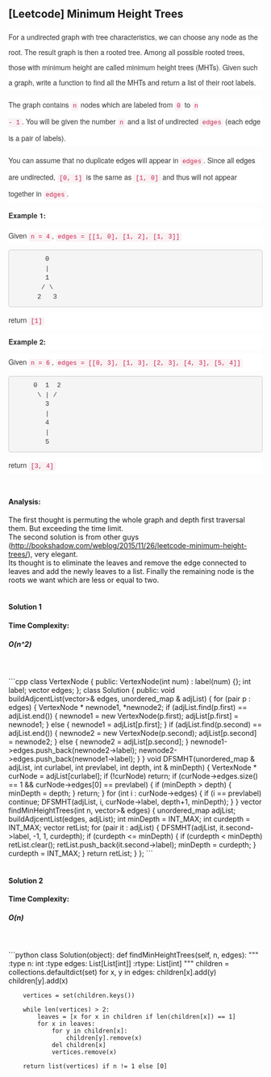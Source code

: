 ## [Leetcode] Minimum Height Trees
<div style="-webkit-text-stroke-width: 0px; background-color: white; box-sizing: border-box; color: #333333; font-family: 'Helvetica Neue', Helvetica, Arial, sans-serif; font-size: 14px; font-style: normal; font-variant: normal; font-weight: normal; letter-spacing: normal; line-height: 30px; margin: 0px 0px 10px; orphans: auto; text-align: start; text-indent: 0px; text-transform: none; white-space: normal; widows: 1; word-spacing: 0px;">
For a undirected graph with tree characteristics, we can choose any node as the root. The result graph is then a rooted tree. Among all possible rooted trees, those with minimum height are called minimum height trees (MHTs). Given such a graph, write a function to find all the MHTs and return a list of their root labels.</div>
<div style="-webkit-text-stroke-width: 0px; background-color: white; box-sizing: border-box; color: #333333; font-family: 'Helvetica Neue', Helvetica, Arial, sans-serif; font-size: 14px; font-style: normal; font-variant: normal; font-weight: normal; letter-spacing: normal; line-height: 30px; margin: 0px 0px 10px; orphans: auto; text-align: start; text-indent: 0px; text-transform: none; white-space: normal; widows: 1; word-spacing: 0px;">

The graph contains<span class="Apple-converted-space">&nbsp;</span><code style="background-color: #f9f2f4; border-radius: 4px; box-sizing: border-box; color: #c7254e; font-family: Menlo, Monaco, Consolas, 'Courier New', monospace; font-size: 12.6px; padding: 2px 4px;">n</code><span class="Apple-converted-space">&nbsp;</span>nodes which are labeled from<span class="Apple-converted-space">&nbsp;</span><code style="background-color: #f9f2f4; border-radius: 4px; box-sizing: border-box; color: #c7254e; font-family: Menlo, Monaco, Consolas, 'Courier New', monospace; font-size: 12.6px; padding: 2px 4px;">0</code><span class="Apple-converted-space">&nbsp;</span>to<span class="Apple-converted-space">&nbsp;</span><code style="background-color: #f9f2f4; border-radius: 4px; box-sizing: border-box; color: #c7254e; font-family: Menlo, Monaco, Consolas, 'Courier New', monospace; font-size: 12.6px; padding: 2px 4px;">n - 1</code>. You will be given the number<span class="Apple-converted-space">&nbsp;</span><code style="background-color: #f9f2f4; border-radius: 4px; box-sizing: border-box; color: #c7254e; font-family: Menlo, Monaco, Consolas, 'Courier New', monospace; font-size: 12.6px; padding: 2px 4px;">n</code><span class="Apple-converted-space">&nbsp;</span>and a list of undirected<span class="Apple-converted-space">&nbsp;</span><code style="background-color: #f9f2f4; border-radius: 4px; box-sizing: border-box; color: #c7254e; font-family: Menlo, Monaco, Consolas, 'Courier New', monospace; font-size: 12.6px; padding: 2px 4px;">edges</code><span class="Apple-converted-space">&nbsp;</span>(each edge is a pair of labels).</div>
<div style="-webkit-text-stroke-width: 0px; background-color: white; box-sizing: border-box; color: #333333; font-family: 'Helvetica Neue', Helvetica, Arial, sans-serif; font-size: 14px; font-style: normal; font-variant: normal; font-weight: normal; letter-spacing: normal; line-height: 30px; margin: 0px 0px 10px; orphans: auto; text-align: start; text-indent: 0px; text-transform: none; white-space: normal; widows: 1; word-spacing: 0px;">
You can assume that no duplicate edges will appear in<span class="Apple-converted-space">&nbsp;</span><code style="background-color: #f9f2f4; border-radius: 4px; box-sizing: border-box; color: #c7254e; font-family: Menlo, Monaco, Consolas, 'Courier New', monospace; font-size: 12.6px; padding: 2px 4px;">edges</code>. Since all edges are undirected,<span class="Apple-converted-space">&nbsp;</span><code style="background-color: #f9f2f4; border-radius: 4px; box-sizing: border-box; color: #c7254e; font-family: Menlo, Monaco, Consolas, 'Courier New', monospace; font-size: 12.6px; padding: 2px 4px;">[0, 1]</code><span class="Apple-converted-space">&nbsp;</span>is the same as<span class="Apple-converted-space">&nbsp;</span><code style="background-color: #f9f2f4; border-radius: 4px; box-sizing: border-box; color: #c7254e; font-family: Menlo, Monaco, Consolas, 'Courier New', monospace; font-size: 12.6px; padding: 2px 4px;">[1, 0]</code><span class="Apple-converted-space">&nbsp;</span>and thus will not appear together in<span class="Apple-converted-space">&nbsp;</span><code style="background-color: #f9f2f4; border-radius: 4px; box-sizing: border-box; color: #c7254e; font-family: Menlo, Monaco, Consolas, 'Courier New', monospace; font-size: 12.6px; padding: 2px 4px;">edges</code>.</div>
<div style="-webkit-text-stroke-width: 0px; background-color: white; box-sizing: border-box; color: #333333; font-family: 'Helvetica Neue', Helvetica, Arial, sans-serif; font-size: 14px; font-style: normal; font-variant: normal; font-weight: normal; letter-spacing: normal; line-height: 30px; margin: 0px 0px 10px; orphans: auto; text-align: start; text-indent: 0px; text-transform: none; white-space: normal; widows: 1; word-spacing: 0px;">
<b style="box-sizing: border-box; font-weight: 700;">Example 1:</b></div>
<div style="-webkit-text-stroke-width: 0px; background-color: white; box-sizing: border-box; color: #333333; font-family: 'Helvetica Neue', Helvetica, Arial, sans-serif; font-size: 14px; font-style: normal; font-variant: normal; font-weight: normal; letter-spacing: normal; line-height: 30px; margin: 0px 0px 10px; orphans: auto; text-align: start; text-indent: 0px; text-transform: none; white-space: normal; widows: 1; word-spacing: 0px;">
Given<span class="Apple-converted-space">&nbsp;</span><code style="background-color: #f9f2f4; border-radius: 4px; box-sizing: border-box; color: #c7254e; font-family: Menlo, Monaco, Consolas, 'Courier New', monospace; font-size: 12.6px; padding: 2px 4px;">n = 4</code>,<span class="Apple-converted-space">&nbsp;</span><code style="background-color: #f9f2f4; border-radius: 4px; box-sizing: border-box; color: #c7254e; font-family: Menlo, Monaco, Consolas, 'Courier New', monospace; font-size: 12.6px; padding: 2px 4px;">edges = [[1, 0], [1, 2], [1, 3]]</code></div>
<pre style="-webkit-text-stroke-width: 0px; background-color: whitesmoke; border-radius: 4px; border: 1px solid rgb(204, 204, 204); box-sizing: border-box; color: #333333; display: block; font-family: Menlo, Monaco, Consolas, 'Courier New', monospace; font-size: 13px; font-style: normal; font-variant: normal; font-weight: normal; letter-spacing: normal; line-height: 1.42857; margin: 0px 0px 10px; orphans: auto; overflow: auto; padding: 9.5px; text-align: start; text-indent: 0px; text-transform: none; widows: 1; word-break: break-all; word-spacing: 0px; word-wrap: break-word;">        0
        |
        1
       / \
      2   3
</pre>
<div style="-webkit-text-stroke-width: 0px; background-color: white; box-sizing: border-box; color: #333333; font-family: 'Helvetica Neue', Helvetica, Arial, sans-serif; font-size: 14px; font-style: normal; font-variant: normal; font-weight: normal; letter-spacing: normal; line-height: 30px; margin: 0px 0px 10px; orphans: auto; text-align: start; text-indent: 0px; text-transform: none; white-space: normal; widows: 1; word-spacing: 0px;">
return<span class="Apple-converted-space">&nbsp;</span><code style="background-color: #f9f2f4; border-radius: 4px; box-sizing: border-box; color: #c7254e; font-family: Menlo, Monaco, Consolas, 'Courier New', monospace; font-size: 12.6px; padding: 2px 4px;">[1]</code></div>
<div style="-webkit-text-stroke-width: 0px; background-color: white; box-sizing: border-box; color: #333333; font-family: 'Helvetica Neue', Helvetica, Arial, sans-serif; font-size: 14px; font-style: normal; font-variant: normal; font-weight: normal; letter-spacing: normal; line-height: 30px; margin: 0px 0px 10px; orphans: auto; text-align: start; text-indent: 0px; text-transform: none; white-space: normal; widows: 1; word-spacing: 0px;">
<b style="box-sizing: border-box; font-weight: 700;">Example 2:</b></div>
<div style="-webkit-text-stroke-width: 0px; background-color: white; box-sizing: border-box; color: #333333; font-family: 'Helvetica Neue', Helvetica, Arial, sans-serif; font-size: 14px; font-style: normal; font-variant: normal; font-weight: normal; letter-spacing: normal; line-height: 30px; margin: 0px 0px 10px; orphans: auto; text-align: start; text-indent: 0px; text-transform: none; white-space: normal; widows: 1; word-spacing: 0px;">
Given<span class="Apple-converted-space">&nbsp;</span><code style="background-color: #f9f2f4; border-radius: 4px; box-sizing: border-box; color: #c7254e; font-family: Menlo, Monaco, Consolas, 'Courier New', monospace; font-size: 12.6px; padding: 2px 4px;">n = 6</code>,<span class="Apple-converted-space">&nbsp;</span><code style="background-color: #f9f2f4; border-radius: 4px; box-sizing: border-box; color: #c7254e; font-family: Menlo, Monaco, Consolas, 'Courier New', monospace; font-size: 12.6px; padding: 2px 4px;">edges = [[0, 3], [1, 3], [2, 3], [4, 3], [5, 4]]</code></div>
<pre style="-webkit-text-stroke-width: 0px; background-color: whitesmoke; border-radius: 4px; border: 1px solid rgb(204, 204, 204); box-sizing: border-box; color: #333333; display: block; font-family: Menlo, Monaco, Consolas, 'Courier New', monospace; font-size: 13px; font-style: normal; font-variant: normal; font-weight: normal; letter-spacing: normal; line-height: 1.42857; margin: 0px 0px 10px; orphans: auto; overflow: auto; padding: 9.5px; text-align: start; text-indent: 0px; text-transform: none; widows: 1; word-break: break-all; word-spacing: 0px; word-wrap: break-word;">     0  1  2
      \ | /
        3
        |
        4
        |
        5
</pre>
<div style="-webkit-text-stroke-width: 0px; background-color: white; box-sizing: border-box; color: #333333; font-family: 'Helvetica Neue', Helvetica, Arial, sans-serif; font-size: 14px; font-style: normal; font-variant: normal; font-weight: normal; letter-spacing: normal; line-height: 30px; margin: 0px 0px 10px; orphans: auto; text-align: start; text-indent: 0px; text-transform: none; white-space: normal; widows: 1; word-spacing: 0px;">
return<span class="Apple-converted-space">&nbsp;</span><code style="background-color: #f9f2f4; border-radius: 4px; box-sizing: border-box; color: #c7254e; font-family: Menlo, Monaco, Consolas, 'Courier New', monospace; font-size: 12.6px; padding: 2px 4px;">[3, 4]</code></div>
<br />
<h4>
Analysis:</h4>
The first thought is permuting the whole graph and depth first traversal them. But exceeding the time limit.<br />
The second solution is from other guys (<a href="http://bookshadow.com/weblog/2015/11/26/leetcode-minimum-height-trees/">http://bookshadow.com/weblog/2015/11/26/leetcode-minimum-height-trees/</a>), very elegant.<br />
Its thought is to eliminate the leaves and remove the edge connected to leaves and add the newly leaves to a list. Finally the remaining node is the roots we want which are less or equal to two.<br />
<br />
<h4>
Solution 1 </h4>
<h4>
Time Complexity:</h4>
<h5>O(n^2)</h5><br />
<br />
```cpp
 class VertexNode {  
 public:  
      VertexNode(int num) : label(num) {};  
      int label;  
      vector<int> edges;  
 };  
 class Solution {  
 public:  
      void buildAdjcentList(vector<pair<int, int>>& edges, unordered_map<int, VertexNode*> & adjList)  
      {  
           for (pair<int, int> p : edges)  
           {  
                VertexNode * newnode1, *newnode2;  
                if (adjList.find(p.first) == adjList.end())  
                {  
                     newnode1 = new VertexNode(p.first);  
                     adjList[p.first] = newnode1;  
                }  
                else  
                {  
                     newnode1 = adjList[p.first];  
                }  
                if (adjList.find(p.second) == adjList.end())  
                {  
                     newnode2 = new VertexNode(p.second);  
                     adjList[p.second] = newnode2;  
                }  
                else  
                {  
                     newnode2 = adjList[p.second];  
                }  
                newnode1->edges.push_back(newnode2->label);  
                newnode2->edges.push_back(newnode1->label);  
           }  
      }  
      void DFSMHT(unordered_map<int, VertexNode*> & adjList, int curlabel, int prevlabel, int depth, int & minDepth)  
      {  
           VertexNode * curNode = adjList[curlabel];  
           if (!curNode) return;  
           if (curNode->edges.size() == 1 && curNode->edges[0] == prevlabel)  
           {  
                if (minDepth > depth)  
                {  
                     minDepth = depth;  
                }  
                return;  
           }  
           for (int i : curNode->edges)  
           {  
             if (i == prevlabel) continue;  
                DFSMHT(adjList, i, curNode->label, depth+1, minDepth);  
           }  
      }  
   vector<int> findMinHeightTrees(int n, vector<pair<int, int>>& edges) {  
        unordered_map<int, VertexNode*> adjList;  
        buildAdjcentList(edges, adjList);  
        int minDepth = INT_MAX;  
        int curdepth = INT_MAX;  
        vector<int> retList;  
        for (pair<int, VertexNode*> it : adjList)  
        {  
             DFSMHT(adjList, it.second->label, -1, 1, curdepth);  
             if (curdepth <= minDepth)  
             {  
                  if (curdepth < minDepth)  
                       retList.clear();  
                  retList.push_back(it.second->label);  
                  minDepth = curdepth;  
             }  
             curdepth = INT_MAX;  
        }  
        return retList;  
   }  
 };  
```
<br />
<br />
<h4>
Solution 2</h4>
<h4>
Time Complexity:</h4>
<h5>O(n)</h5>
<br />
<br />
```python
class Solution(object):
    def findMinHeightTrees(self, n, edges):
        """
        :type n: int
        :type edges: List[List[int]]
        :rtype: List[int]
        """
        children = collections.defaultdict(set)
        for x, y in edges:
        	children[x].add(y)
        	children[y].add(x)

        vertices = set(children.keys())

        while len(vertices) > 2:
        	leaves = [x for x in children if len(children[x]) == 1]
        	for x in leaves:
        		for y in children[x]:
        			children[y].remove(x)
        		del children[x]
        		vertices.remove(x)

        return list(vertices) if n != 1 else [0]
```

